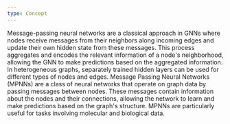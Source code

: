 ```yaml
---
type: Concept
---
```


Message-passing neural networks are a classical approach in GNNs where nodes receive messages from their neighbors along incoming edges and update their own hidden state from these messages. This process aggregates and encodes the relevant information of a node's neighborhood, allowing the GNN to make predictions based on the aggregated information. In heterogeneous graphs, separately trained hidden layers can be used for different types of nodes and edges. Message Passing Neural Networks (MPNNs) are a class of neural networks that operate on graph data by passing messages between nodes. These messages contain information about the nodes and their connections, allowing the network to learn and make predictions based on the graph's structure. MPNNs are particularly useful for tasks involving molecular and biological data.